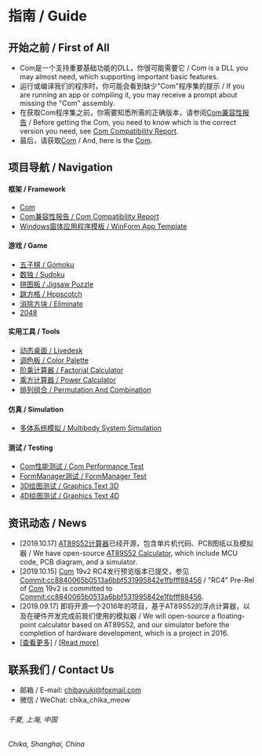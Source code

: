 # 指南 / Guide

## 开始之前 / First of All
- Com是一个支持重要基础功能的DLL，你很可能需要它 / Com is a DLL you may almost need, which supporting important basic features.
- 运行或编译我们的程序时，你可能会看到缺少"Com"程序集的提示 / If you are running an app or compiling it, you may receive a prompt about missing the "Com" assembly.
- 在获取Com程序集之前，你需要知悉所需的正确版本，请参阅[Com兼容性报告](https://github.com/chibayuki/ComCmptReport) / Before getting the Com, you need to know which is the correct version you need, see [Com Compatibility Report](https://github.com/chibayuki/ComCmptReport).
- 最后，请获取[Com](https://github.com/chibayuki/Com) / And, here is the [Com](https://github.com/chibayuki/Com).

## 项目导航 / Navigation
#### 框架 / Framework
- [Com](https://github.com/chibayuki/Com)
- [Com兼容性报告 / Com Compatibility Report](https://github.com/chibayuki/ComCmptReport)
- [Windows窗体应用程序模板 / WinForm App Template](https://github.com/chibayuki/WinFormAppTemplate)

#### 游戏 / Game
- [五子棋 / Gomoku](https://github.com/chibayuki/Gomoku)
- [数独 / Sudoku](https://github.com/chibayuki/Sudoku)
- [拼图板 / Jigsaw Puzzle](https://github.com/chibayuki/JigsawPuzzle)
- [跳方格 / Hopscotch](https://github.com/chibayuki/Hopscotch)
- [消除方块 / Eliminate](https://github.com/chibayuki/Eliminate)
- [2048](https://github.com/chibayuki/2048)

#### 实用工具 / Tools
- [动态桌面 / Livedesk](https://github.com/chibayuki/Livedesk)
- [调色板 / Color Palette](https://github.com/chibayuki/ColorPalette)
- [阶乘计算器 / Factorial Calculator](https://github.com/chibayuki/FactorialCalculator)
- [乘方计算器 / Power Calculator](https://github.com/chibayuki/PowerCalculator)
- [排列组合 / Permutation And Combination](https://github.com/chibayuki/PermutationAndCombination)

#### 仿真 / Simulation
- [多体系统模拟 / Multibody System Simulation](https://github.com/chibayuki/MultibodySystemSimulation)

#### 测试 / Testing
- [Com性能测试 / Com Performance Test](https://github.com/chibayuki/ComPerfTest)
- [FormManager测试 / FormManager Test](https://github.com/chibayuki/FormManagerTest)
- [3D绘图测试 / Graphics Text 3D](https://github.com/chibayuki/GraphicsText3D)
- [4D绘图测试 / Graphics Text 4D](https://github.com/chibayuki/GraphicsText4D)

## 资讯动态 / News
- \[2019.10.17\] [AT89S52计算器](https://github.com/chibayuki/AT89S52Calculator)已经开源，包含单片机代码、PCB图纸以及模拟器 / We have open-source [AT89S52 Calculator](https://github.com/chibayuki/AT89S52Calculator), which include MCU code, PCB diagram, and a simulator.
- \[2019.10.15\] [Com](https://github.com/chibayuki/Com) 19v2 RC4发行预览版本已提交，参见[Commit:cc8840065b0513a6bbf531995842e1fbfff88456](https://github.com/chibayuki/Com/commit/cc8840065b0513a6bbf531995842e1fbfff88456) / "RC4" Pre-Rel of [Com](https://github.com/chibayuki/Com) 19v2 is committed to [Commit:cc8840065b0513a6bbf531995842e1fbfff88456](https://github.com/chibayuki/Com/commit/cc8840065b0513a6bbf531995842e1fbfff88456).
- \[2019.09.17\] 即将开源一个2016年的项目，基于AT89S52的浮点计算器，以及在硬件开发完成前我们使用的模拟器 / We will open-source a floating-point calculator based on AT89S52, and our simulator before the completion of hardware development, which is a project in 2016.
- [\[查看更多\]](News.md) / [\[Read more\]](News.md)

## 联系我们 / Contact Us
- 邮箱 / E-mail: chibayuki@foxmail.com
- 微信 / WeChat: chika_chika_meow
###### 千夏, 上海, 中国
###### Chika, Shanghai, China
